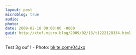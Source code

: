 ```yaml
---
layout: post
microblog: true
audio: 
photo: 
date: 2009-02-18 00:00:00 -0000
guid: http://xtof.micro.blog/2009/02/18/t1222128334.html
---
```

Test 3g ouf ! - Photo: [bkite.com/04Jxx](http://bkite.com/04Jxx)

